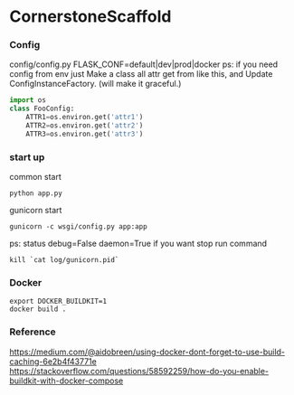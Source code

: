 # CornerstoneScaffold
### Config 
config/config.py
FLASK_CONF=default|dev|prod|docker
ps:
if you need config from env just Make a class all attr get from 
like this, and Update ConfigInstanceFactory. (will make it graceful.)
```python
import os
class FooConfig:
    ATTR1=os.environ.get('attr1')
    ATTR2=os.environ.get('attr2')
    ATTR3=os.environ.get('attr3')
```

### start up
common start
```shell script
python app.py
```
gunicorn start 
```shell script
gunicorn -c wsgi/config.py app:app
```
ps:
status debug=False daemon=True if you want stop run command
```shell script
kill `cat log/gunicorn.pid`
```

### Docker
```shell script
export DOCKER_BUILDKIT=1
docker build .
```


### Reference
https://medium.com/@aidobreen/using-docker-dont-forget-to-use-build-caching-6e2b4f43771e
https://stackoverflow.com/questions/58592259/how-do-you-enable-buildkit-with-docker-compose

